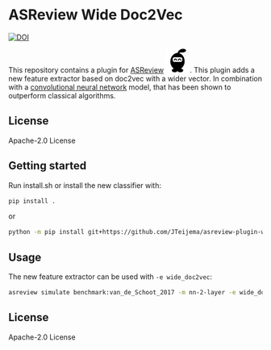# ASReview Wide Doc2Vec


[![DOI](https://zenodo.org/badge/DOI/10.5281/zenodo.5084877.svg)](https://doi.org/10.5281/zenodo.5084877)

This repository contains a plugin for [ASReview](https://github.com/asreview) ![logo](https://raw.githubusercontent.com/asreview/asreview-artwork/e2e6e5ea58a22077b116b9c3d2a15bc3fea585c7/SVGicons/IconELAS/ELASeyes24px24px.svg "ASReview"). This plugin adds a new feature extractor based on doc2vec with a wider vector. In combination with a [convolutional neural network](https://github.com/JTeijema/asreview-plugin-model-cnn-17-layer) model, that has been shown to outperform classical algorithms.


## License
Apache-2.0 License 

## Getting started

Run install.sh or install the new classifier with:

```bash
pip install .
```

or

```bash
python -m pip install git+https://github.com/JTeijema/asreview-plugin-wide-doc2vec.git
```

## Usage
The new feature extractor can be used with `-e wide_doc2vec`:

```bash
asreview simulate benchmark:van_de_Schoot_2017 -m nn-2-layer -e wide_doc2vec
```

## License
Apache-2.0 License 
